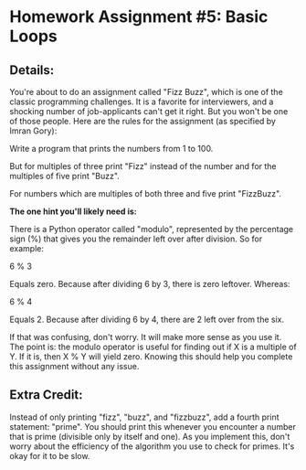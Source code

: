 # Homework Assignment #5: Basic Loops


## Details:
 
You're about to do an assignment called "Fizz Buzz",
which is one of the classic programming challenges. It is a favorite for
interviewers, and a shocking number of job-applicants can't get it right.
But you won't be one of those people. Here are the rules for the assignment
(as specified by Imran Gory):

Write a program that prints the numbers from 1 to 100.

But for multiples of three print "Fizz" instead of the number and for the
multiples of five print "Buzz".

For numbers which are multiples of both three and five print "FizzBuzz".

**The one hint you'll likely need is:** 

There is a Python operator called "modulo", represented by the percentage sign (%)
that gives you the remainder left over after division. So for example:

 6 % 3 

Equals zero. Because after dividing 6 by 3, there is zero leftover. Whereas:

6 % 4

Equals 2. Because after dividing 6 by 4, there are 2 left over from the six.

If that was confusing, don't worry. It will make more sense as you use it. 
The point is: the modulo operator is useful for finding out if X is a multiple of Y.
If it is, then X % Y will yield zero. Knowing this should help you complete this
assignment without any issue.

## Extra Credit:

Instead of only printing "fizz", "buzz", and "fizzbuzz", add a fourth print statement: 
"prime". You should print this whenever you encounter a number that is prime 
(divisible only by itself and one). 
As you implement this, don't worry about the efficiency of the algorithm you use 
to check for primes. It's okay for it to be slow.